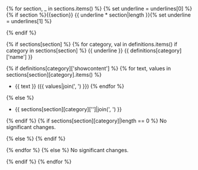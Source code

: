 {% for section, _ in sections.items() %}
{% set underline = underlines[0] %}{% if section %}{{section}}
{{ underline * section|length }}{% set underline = underlines[1] %}

{% endif %}

{% if sections[section] %}
{% for category, val in definitions.items() if category in sections[section] %}
{{ underline }} {{ definitions[category]['name'] }}

{% if definitions[category]['showcontent'] %}
{% for text, values in sections[section][category].items() %}
* {{ text }} ({{ values|join(', ') }})
{% endfor %}

{% else %}
* {{ sections[section][category]['']|join(', ') }}

{% endif %}
{% if sections[section][category]|length == 0 %}
No significant changes.

{% else %}
{% endif %}

{% endfor %}
{% else %}
No significant changes.


{% endif %}
{% endfor %}
